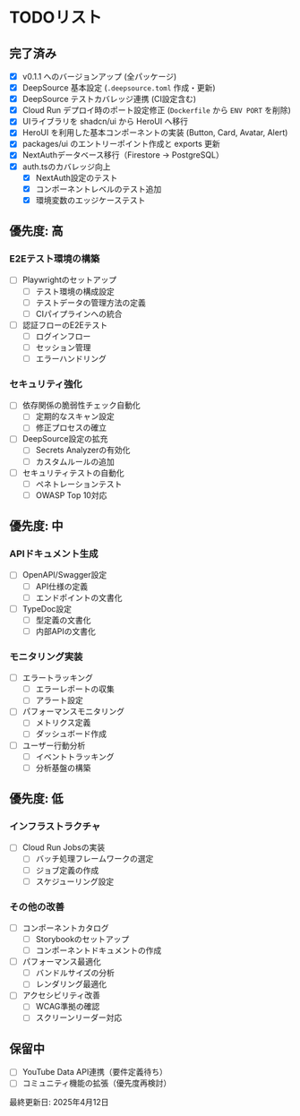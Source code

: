 # TODOリスト

## 完了済み

- [x] v0.1.1 へのバージョンアップ (全パッケージ)
- [x] DeepSource 基本設定 (`.deepsource.toml` 作成・更新)
- [x] DeepSource テストカバレッジ連携 (CI設定含む)
- [x] Cloud Run デプロイ時のポート設定修正 (`Dockerfile` から `ENV PORT` を削除)
- [x] UIライブラリを shadcn/ui から HeroUI へ移行
- [x] HeroUI を利用した基本コンポーネントの実装 (Button, Card, Avatar, Alert)
- [x] packages/ui のエントリーポイント作成と exports 更新
- [x] NextAuthデータベース移行（Firestore → PostgreSQL）
- [x] auth.tsのカバレッジ向上
  - [x] NextAuth設定のテスト
  - [x] コンポーネントレベルのテスト追加
  - [x] 環境変数のエッジケーステスト

## 優先度: 高

### E2Eテスト環境の構築

- [ ] Playwrightのセットアップ
  - [ ] テスト環境の構成設定
  - [ ] テストデータの管理方法の定義
  - [ ] CIパイプラインへの統合
- [ ] 認証フローのE2Eテスト
  - [ ] ログインフロー
  - [ ] セッション管理
  - [ ] エラーハンドリング

### セキュリティ強化

- [ ] 依存関係の脆弱性チェック自動化
  - [ ] 定期的なスキャン設定
  - [ ] 修正プロセスの確立
- [ ] DeepSource設定の拡充
  - [ ] Secrets Analyzerの有効化
  - [ ] カスタムルールの追加
- [ ] セキュリティテストの自動化
  - [ ] ペネトレーションテスト
  - [ ] OWASP Top 10対応

## 優先度: 中

### APIドキュメント生成

- [ ] OpenAPI/Swagger設定
  - [ ] API仕様の定義
  - [ ] エンドポイントの文書化
- [ ] TypeDoc設定
  - [ ] 型定義の文書化
  - [ ] 内部APIの文書化

### モニタリング実装

- [ ] エラートラッキング
  - [ ] エラーレポートの収集
  - [ ] アラート設定
- [ ] パフォーマンスモニタリング
  - [ ] メトリクス定義
  - [ ] ダッシュボード作成
- [ ] ユーザー行動分析
  - [ ] イベントトラッキング
  - [ ] 分析基盤の構築

## 優先度: 低

### インフラストラクチャ

- [ ] Cloud Run Jobsの実装
  - [ ] バッチ処理フレームワークの選定
  - [ ] ジョブ定義の作成
  - [ ] スケジューリング設定

### その他の改善

- [ ] コンポーネントカタログ
  - [ ] Storybookのセットアップ
  - [ ] コンポーネントドキュメントの作成
- [ ] パフォーマンス最適化
  - [ ] バンドルサイズの分析
  - [ ] レンダリング最適化
- [ ] アクセシビリティ改善
  - [ ] WCAG準拠の確認
  - [ ] スクリーンリーダー対応

## 保留中

- [ ] YouTube Data API連携（要件定義待ち）
- [ ] コミュニティ機能の拡張（優先度再検討）

最終更新日: 2025年4月12日
